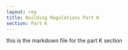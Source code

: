 ```yaml
---
layout: reg
title: Building Regulations Part K
section: Part K
---
```




this is the markdown file for the part K section